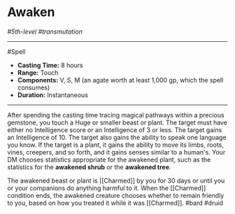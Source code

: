 # Awaken
*#5th-level #transmutation*
___ 
#Spell
- **Casting Time:** 8 hours
- **Range:** Touch
- **Components:** V, S, M (an agate worth at least 1,000 gp, which the spell consumes)
- **Duration:** Instantaneous
---
After spending the casting time tracing magical pathways within a precious gemstone, you touch a Huge or smaller beast or plant. The target must have either no Intelligence score or an Intelligence of 3 or less. The target gains an Intelligence of 10. The target also gains the ability to speak one language you know. If the target is a plant, it gains the ability to move its limbs, roots, vines, creepers, and so forth, and it gains senses similar to a human's. Your DM chooses statistics appropriate for the awakened plant, such as the statistics for the **awakened shrub** or the **awakened tree**.

The awakened beast or plant is [[Charmed]] by you for 30 days or until you or your companions do anything harmful to it. When the [[Charmed]] condition ends, the awakened creature chooses whether to remain friendly to you, based on how you treated it while it was [[Charmed]].
#bard
#druid